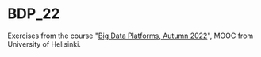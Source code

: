 # BDP_22
Exercises from the course "[Big Data Platforms, Autumn 2022](https://big-data-platforms-22.mooc.fi/)", MOOC from University of Helisinki.
